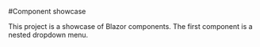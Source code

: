 #Component showcase

This project is a showcase of Blazor components. The first component is a nested dropdown menu.